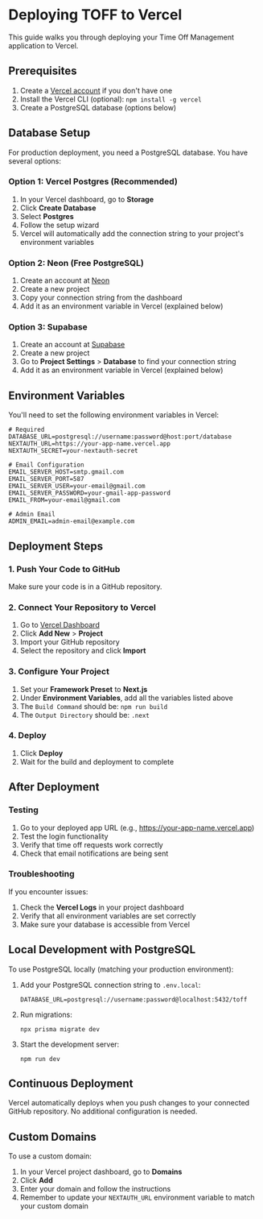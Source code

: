 # Deploying TOFF to Vercel

This guide walks you through deploying your Time Off Management application to Vercel.

## Prerequisites

1. Create a [Vercel account](https://vercel.com/signup) if you don't have one
2. Install the Vercel CLI (optional): `npm install -g vercel`
3. Create a PostgreSQL database (options below)

## Database Setup

For production deployment, you need a PostgreSQL database. You have several options:

### Option 1: Vercel Postgres (Recommended)

1. In your Vercel dashboard, go to **Storage**
2. Click **Create Database**
3. Select **Postgres**
4. Follow the setup wizard
5. Vercel will automatically add the connection string to your project's environment variables

### Option 2: Neon (Free PostgreSQL)

1. Create an account at [Neon](https://neon.tech)
2. Create a new project
3. Copy your connection string from the dashboard
4. Add it as an environment variable in Vercel (explained below)

### Option 3: Supabase

1. Create an account at [Supabase](https://supabase.com)
2. Create a new project
3. Go to **Project Settings** > **Database** to find your connection string
4. Add it as an environment variable in Vercel (explained below)

## Environment Variables

You'll need to set the following environment variables in Vercel:

```
# Required
DATABASE_URL=postgresql://username:password@host:port/database
NEXTAUTH_URL=https://your-app-name.vercel.app
NEXTAUTH_SECRET=your-nextauth-secret

# Email Configuration
EMAIL_SERVER_HOST=smtp.gmail.com
EMAIL_SERVER_PORT=587
EMAIL_SERVER_USER=your-email@gmail.com
EMAIL_SERVER_PASSWORD=your-gmail-app-password
EMAIL_FROM=your-email@gmail.com

# Admin Email
ADMIN_EMAIL=admin-email@example.com
```

## Deployment Steps

### 1. Push Your Code to GitHub

Make sure your code is in a GitHub repository.

### 2. Connect Your Repository to Vercel

1. Go to [Vercel Dashboard](https://vercel.com/dashboard)
2. Click **Add New** > **Project**
3. Import your GitHub repository
4. Select the repository and click **Import**

### 3. Configure Your Project

1. Set your **Framework Preset** to **Next.js**
2. Under **Environment Variables**, add all the variables listed above
3. The `Build Command` should be: `npm run build`
4. The `Output Directory` should be: `.next`

### 4. Deploy

1. Click **Deploy**
2. Wait for the build and deployment to complete

## After Deployment

### Testing

1. Go to your deployed app URL (e.g., https://your-app-name.vercel.app)
2. Test the login functionality
3. Verify that time off requests work correctly
4. Check that email notifications are being sent

### Troubleshooting

If you encounter issues:

1. Check the **Vercel Logs** in your project dashboard
2. Verify that all environment variables are set correctly
3. Make sure your database is accessible from Vercel

## Local Development with PostgreSQL

To use PostgreSQL locally (matching your production environment):

1. Add your PostgreSQL connection string to `.env.local`:
   ```
   DATABASE_URL=postgresql://username:password@localhost:5432/toff
   ```

2. Run migrations:
   ```
   npx prisma migrate dev
   ```

3. Start the development server:
   ```
   npm run dev
   ```

## Continuous Deployment

Vercel automatically deploys when you push changes to your connected GitHub repository. No additional configuration is needed.

## Custom Domains

To use a custom domain:

1. In your Vercel project dashboard, go to **Domains**
2. Click **Add**
3. Enter your domain and follow the instructions
4. Remember to update your `NEXTAUTH_URL` environment variable to match your custom domain 